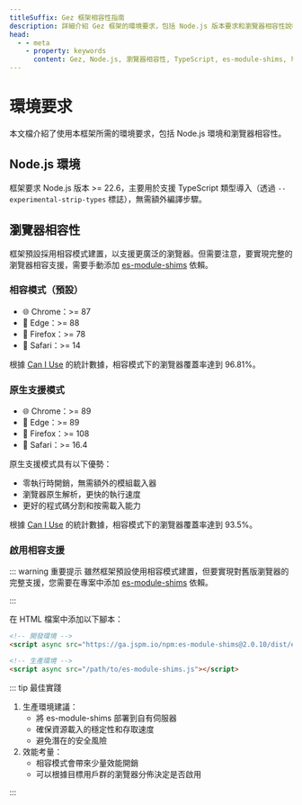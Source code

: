 ```yaml
---
titleSuffix: Gez 框架相容性指南
description: 詳細介紹 Gez 框架的環境要求，包括 Node.js 版本要求和瀏覽器相容性說明，幫助開發者正確配置開發環境。
head:
  - - meta
    - property: keywords
      content: Gez, Node.js, 瀏覽器相容性, TypeScript, es-module-shims, 環境配置
---
```


# 環境要求

本文檔介紹了使用本框架所需的環境要求，包括 Node.js 環境和瀏覽器相容性。

## Node.js 環境

框架要求 Node.js 版本 >= 22.6，主要用於支援 TypeScript 類型導入（透過 `--experimental-strip-types` 標誌），無需額外編譯步驟。

## 瀏覽器相容性

框架預設採用相容模式建置，以支援更廣泛的瀏覽器。但需要注意，要實現完整的瀏覽器相容支援，需要手動添加 [es-module-shims](https://github.com/guybedford/es-module-shims) 依賴。

### 相容模式（預設）
- 🌐 Chrome：>= 87 
- 🔷 Edge：>= 88 
- 🦊 Firefox：>= 78 
- 🧭 Safari：>= 14 

根據 [Can I Use](https://caniuse.com/?search=dynamic%20import) 的統計數據，相容模式下的瀏覽器覆蓋率達到 96.81%。

### 原生支援模式
- 🌐 Chrome：>= 89 
- 🔷 Edge：>= 89 
- 🦊 Firefox：>= 108 
- 🧭 Safari：>= 16.4 

原生支援模式具有以下優勢：
- 零執行時開銷，無需額外的模組載入器
- 瀏覽器原生解析，更快的執行速度
- 更好的程式碼分割和按需載入能力

根據 [Can I Use](https://caniuse.com/?search=importmap) 的統計數據，相容模式下的瀏覽器覆蓋率達到 93.5%。

### 啟用相容支援

::: warning 重要提示
雖然框架預設使用相容模式建置，但要實現對舊版瀏覽器的完整支援，您需要在專案中添加 [es-module-shims](https://github.com/guybedford/es-module-shims) 依賴。

:::

在 HTML 檔案中添加以下腳本：

```html
<!-- 開發環境 -->
<script async src="https://ga.jspm.io/npm:es-module-shims@2.0.10/dist/es-module-shims.js"></script>

<!-- 生產環境 -->
<script async src="/path/to/es-module-shims.js"></script>
```

::: tip 最佳實踐

1. 生產環境建議：
   - 將 es-module-shims 部署到自有伺服器
   - 確保資源載入的穩定性和存取速度
   - 避免潛在的安全風險
2. 效能考量：
   - 相容模式會帶來少量效能開銷
   - 可以根據目標用戶群的瀏覽器分佈決定是否啟用

:::